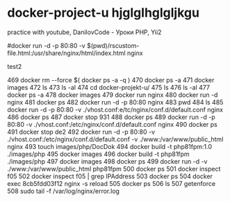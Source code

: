 # docker-project-u hjglglhglgljkgu
practice with youtube, DanilovCode - Уроки PHP, Yii2

<!-- server {
    listen 80;
    server_name localhost;
    index index.php;
    root /var/www/public_html;
    location ~ \.php$ {
        try_files $uri =404;
        fastcgi_pass  172.17.0.3:9000;
        fastcgi_index index.php;
        include fastcgi_params;
        fastcgi_params SCRIPT_FILENAME $document_root$fastcgi_script_name;
    }

} -->



#docker run -d -p 80:80 -v $(pwd)/rscustom-file.html:/usr/share/nginx/html/index.html nginx



 <!-- it was a file .html
 hello world!!!!25
 Runing -->

 test2


  469  docker rm --force $( docker ps -a -q )
  470  docker ps -a
  471  docker images
  472  ls
  473  ls -al
  474  cd docker-projekt-u/
  475  ls
  476  ls -al
  477  docker ps -a
  478  docker images
  479  docker run nginx 
  480  docker run -d nginx 
  481  docker ps
  482  docker run -d  -p 80:80  nginx 
  483  pwd
  484  ls
  485  docker run -d  -p 80:80  -v ./vhost.conf:e/tc/nginx/conf.d/default.conf  nginx 
  486  docker ps
  487  docker stop 931
  488  docker ps
  489  docker run -d  -p 80:80  -v ./vhost.conf:/etc/nginx/conf.d/default.conf  nginx 
  490  docker ps
  491  docker stop de2
  492  docker run -d  -p 80:80  -v ./vhost.conf:/etc/nginx/conf.d/default.conf  -v ./www:/var/www/public_html nginx
  493  touch images/php/DocDok
  494  docker build -t php81fpm:1.0 ./images/php
  495  docker images
  496  docker build -t php81fpm ./images/php
  497  docker images
  498  docker ps
  499  docker run -d -v ./www:/var/www/public_html php81fpm
  500  docker ps
  501  docker inspect f05
  502  docker inspect f05 | grep IPAddress
  503  docker ps
  504  docker exec 8cb5fdd03f12 nginx -s reload
  505  docker ps
  506  ls
  507  getenforce
  508  sudo tail -f /var/log/nginx/error.log